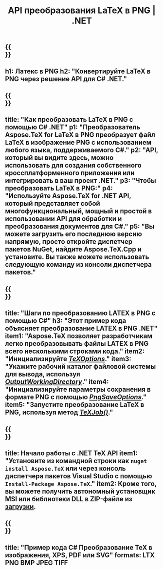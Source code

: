 ﻿---
translation: true
template: /_templates/_conversion-child-net.md
title: API преобразования LaTeX в PNG | .NET
description: Функция преобразования LaTeX в PNG. Интегрируйте эту локальную библиотеку .NET в свой проект или используйте кроссплатформенные приложения для преобразования LaTeX в PNG.
keywords: латекс в png сеть API, латекс2png интегрировать С#
url: /net/conversion/latex-to-png/
family: tex
platformtag: net
feature: conversion
informat: LATEX
outformat: PNG
otherformats: BMP JPEG TIFF PDF SVG XPS
---

{{<section banner>}}
---
h1: Латекс в PNG
h2: "Конвертируйте LaTeX в PNG через решение API для C# .NET."
---

{{<section overview>}}
---
title: "Как преобразовать LaTeX в PNG с помощью C# .NET"
p1: "Преобразователь Aspose.TeX for LaTeX в PNG преобразует файл LaTeX в изображение PNG с использованием любого языка, поддерживаемого C#."
p2: "API, который вы видите здесь, можно использовать для создания собственного кроссплатформенного приложения или интегрировать в ваш проект .NET."
p3: "Чтобы преобразовать LaTeX в PNG:"
p4: "Используйте Aspose.TeX for .NET API, который представляет собой многофункциональный, мощный и простой в использовании API для обработки и преобразования документов для C#."
p5: "Вы можете загрузить его последнюю версию напрямую, просто откройте диспетчер пакетов NuGet, найдите Aspose.TeX.Cpp и установите. Вы также можете использовать следующую команду из консоли диспетчера пакетов."
---

{{<section feature1>}}
---
title: "Шаги по преобразованию LATEX в PNG с помощью C#"
h3: "Этот пример кода объясняет преобразование LATEX в PNG .NET"
item1: "Aspose.TeX позволяет разработчикам легко преобразовывать файлы LATEX в PNG всего несколькими строками кода."
item2: "Инициализируйте [*TeXOptions*](https://reference.aspose.com/tex/net/aspose.tex/texoptions/)."
item3: "Укажите рабочий каталог файловой системы для вывода, используя [*OutputWorkingDirectory*](https://reference.aspose.com/tex/net/aspose.tex/texoptions/outputworkingdirectory/)."
item4: "Инициализируйте параметры сохранения в формате PNG с помощью [*PngSaveOptions*](https://reference.aspose.com/tex/net/aspose.tex.presentation.image/pngsaveoptions/)."
item5: "Запустите преобразование LaTeX в PNG, используя метод [*TeXJob()*](https://reference.aspose.com/tex/net/aspose.tex/texjob/)."
---

{{<section feature2>}}
---
title: Начало работы с .NET TeX API
item1: "Установите из командной строки как ```nuget install Aspose.TeX``` или через консоль диспетчера пакетов Visual Studio с помощью ```Install-Package Aspose.TeX```."
item2: Кроме того, вы можете получить автономный установщик MSI или библиотеки DLL в ZIP-файле из [загрузки](https://downloads.aspose.com/tex/net).
---

{{<section widget>}}
---
title: "Пример кода C# Преобразование TeX в изображения, XPS, PDF или SVG"
formats: LTX PNG BMP JPEG TIFF
---